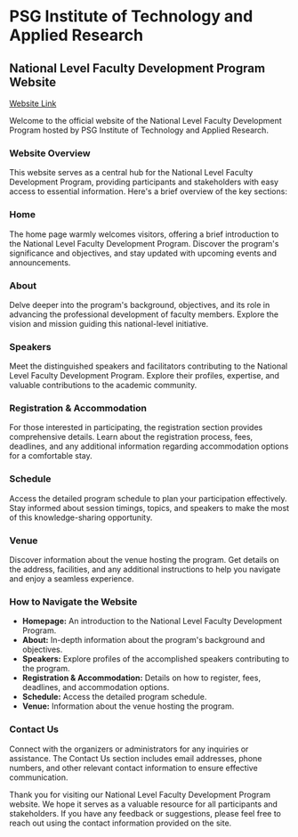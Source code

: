 # PSG Institute of Technology and Applied Research
## National Level Faculty Development Program Website

[Website Link](https://sites.google.com/psgitech.ac.in/national-level-faculty-develop/home)

Welcome to the official website of the National Level Faculty Development Program hosted by PSG Institute of Technology and Applied Research.

### Website Overview
This website serves as a central hub for the National Level Faculty Development Program, providing participants and stakeholders with easy access to essential information. Here's a brief overview of the key sections:

### Home
The home page warmly welcomes visitors, offering a brief introduction to the National Level Faculty Development Program. Discover the program's significance and objectives, and stay updated with upcoming events and announcements.

### About
Delve deeper into the program's background, objectives, and its role in advancing the professional development of faculty members. Explore the vision and mission guiding this national-level initiative.

### Speakers
Meet the distinguished speakers and facilitators contributing to the National Level Faculty Development Program. Explore their profiles, expertise, and valuable contributions to the academic community.

### Registration & Accommodation
For those interested in participating, the registration section provides comprehensive details. Learn about the registration process, fees, deadlines, and any additional information regarding accommodation options for a comfortable stay.

### Schedule
Access the detailed program schedule to plan your participation effectively. Stay informed about session timings, topics, and speakers to make the most of this knowledge-sharing opportunity.

### Venue
Discover information about the venue hosting the program. Get details on the address, facilities, and any additional instructions to help you navigate and enjoy a seamless experience.

### How to Navigate the Website
- **Homepage:** An introduction to the National Level Faculty Development Program.
- **About:** In-depth information about the program's background and objectives.
- **Speakers:** Explore profiles of the accomplished speakers contributing to the program.
- **Registration & Accommodation:** Details on how to register, fees, deadlines, and accommodation options.
- **Schedule:** Access the detailed program schedule.
- **Venue:** Information about the venue hosting the program.

### Contact Us
Connect with the organizers or administrators for any inquiries or assistance. The Contact Us section includes email addresses, phone numbers, and other relevant contact information to ensure effective communication.

Thank you for visiting our National Level Faculty Development Program website. We hope it serves as a valuable resource for all participants and stakeholders. If you have any feedback or suggestions, please feel free to reach out using the contact information provided on the site.

